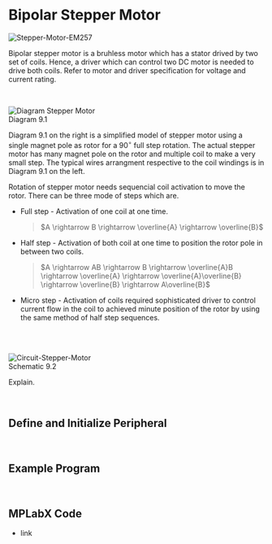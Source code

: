 # Bipolar Stepper Motor

![Stepper-Motor-EM257](https://github.com/user-attachments/assets/9e7d37e2-90f5-4b76-ab52-3e1ae5d8dac5)
<br/>

Bipolar stepper motor is a bruhless motor which has a stator drived by two set of coils. Hence, a driver which can control two DC motor is needed to drive both coils. Refer to motor and driver specification for voltage and current rating.
<br/>

<br/>

![Diagram Stepper Motor](https://github.com/user-attachments/assets/d8f28c1d-f577-48aa-8398-9e57d2670817)
<br/>
Diagram 9.1

Diagram 9.1 on the right is a simplified model of stepper motor using a single magnet pole as rotor for a $90^\circ$ full step rotation. 
The actual stepper motor has many magnet pole on the rotor and multiple coil to make a very small step. The typical wires arrangment respective to the coil windings is in Diagram 9.1 on the left.
<br/>

Rotation of stepper motor needs sequencial coil activation to move the rotor. There can be three mode of steps which are.
* Full step - Activation of one coil at one time.
  >$A \rightarrow B \rightarrow \overline{A} \rightarrow \overline{B}$
* Half step - Activation of both coil at one time to position the rotor pole in between two coils.
  >$A \rightarrow AB \rightarrow B \rightarrow \overline{A}B \rightarrow \overline{A} \rightarrow \overline{A}\overline{B} \rightarrow \overline{B} \rightarrow A\overline{B}$
* Micro step - Activation of coils required sophisticated driver to control current flow in the coil to achieved minute position of the rotor by using the same method of half step sequences.
<br/>

<br/>

![Circuit-Stepper-Motor](https://github.com/user-attachments/assets/b1e354c7-303e-452e-b174-a78e3b33f7dc)
<br/>
Schematic 9.2

Explain.
<br/>

<br/>

## Define and Initialize Peripheral

<br/>

## Example Program

<br/>

## MPLabX Code

* link
<br/>

<br/>
